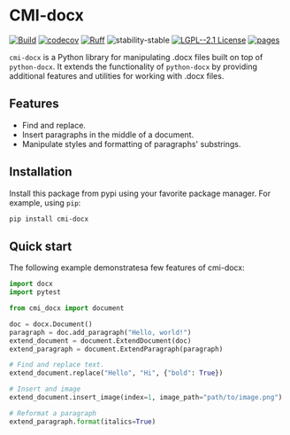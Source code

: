 # CMI-docx

[![Build](https://github.com/childmindresearch/cmi-docx/actions/workflows/test.yaml/badge.svg?branch=main)](https://github.com/childmindresearch/cmi-docx/actions/workflows/test.yaml?query=branch%3Amain)
[![codecov](https://codecov.io/gh/childmindresearch/cmi-docx/branch/main/graph/badge.svg?token=22HWWFWPW5)](https://codecov.io/gh/childmindresearch/cmi-docx)
[![Ruff](https://img.shields.io/endpoint?url=https://raw.githubusercontent.com/astral-sh/ruff/main/assets/badge/v2.json)](https://github.com/astral-sh/ruff)
![stability-stable](https://img.shields.io/badge/stability-stable-green.svg)
[![LGPL--2.1 License](https://img.shields.io/badge/license-LGPL--2.1-blue.svg)](https://github.com/childmindresearch/cmi-docx/blob/main/LICENSE)
[![pages](https://img.shields.io/badge/api-docs-blue)](https://childmindresearch.github.io/cmi-docx)

`cmi-docx` is a Python library for manipulating .docx files built on top of `python-docx`. It extends the functionality of `python-docx` by providing additional features and utilities for working with .docx files.

## Features

- Find and replace.
- Insert paragraphs in the middle of a document.
- Manipulate styles and formatting of paragraphs' substrings.

## Installation

Install this package from pypi using your favorite package manager. For example, using `pip`:

```sh
pip install cmi-docx
```

## Quick start

The following example demonstratesa few features of cmi-docx:

```Python
import docx
import pytest

from cmi_docx import document

doc = docx.Document()
paragraph = doc.add_paragraph("Hello, world!")
extend_document = document.ExtendDocument(doc)
extend_paragraph = document.ExtendParagraph(paragraph)

# Find and replace text.
extend_document.replace("Hello", "Hi", {"bold": True})

# Insert and image
extend_document.insert_image(index=1, image_path="path/to/image.png")

# Reformat a paragraph
extend_paragraph.format(italics=True)
```
